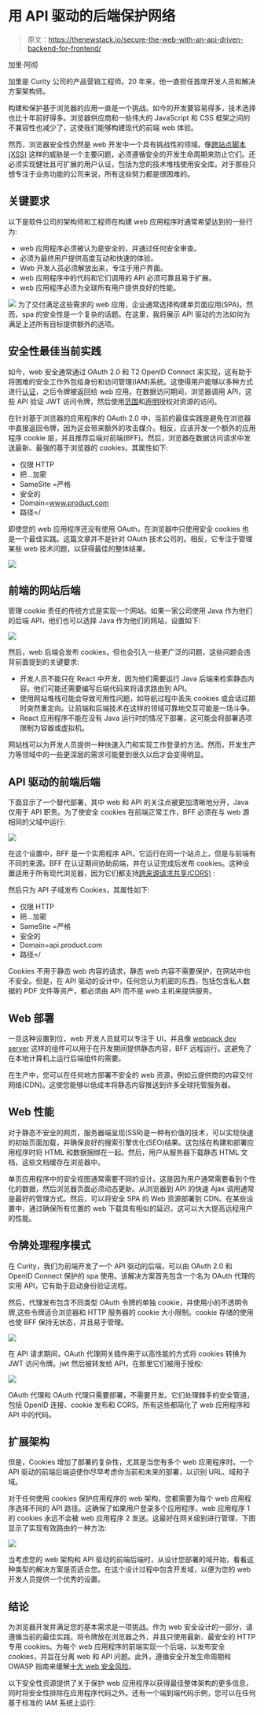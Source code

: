 # 用 API 驱动的后端保护网络

> 原文：<https://thenewstack.io/secure-the-web-with-an-api-driven-backend-for-frontend/>

加里·阿彻

加里是 Curity 公司的产品营销工程师。20 年来，他一直担任首席开发人员和解决方案架构师。

构建和保护基于浏览器的应用一直是一个挑战。如今的开发要容易得多，技术选择也比十年前好得多。浏览器供应商和一些伟大的 JavaScript 和 CSS 框架之间的不兼容性也减少了，这使我们能够构建现代的前端 web 体验。

然而，浏览器安全性仍然是 web 开发中一个具有挑战性的领域。像[跨站点脚本(XSS)](https://cheatsheetseries.owasp.org/cheatsheets/Cross_Site_Scripting_Prevention_Cheat_Sheet.html) 这样的威胁是一个主要问题，必须遵循安全的开发生命周期来防止它们。还必须实现健壮且可扩展的用户认证，包括为您的技术堆栈使用安全库。对于那些只想专注于业务功能的公司来说，所有这些努力都是很困难的。

## 关键要求

以下是软件公司的架构师和工程师在构建 web 应用程序时通常希望达到的一些行为:

*   web 应用程序必须被认为是安全的，并通过任何安全审查。
*   必须为最终用户提供高度互动和快速的体验。
*   Web 开发人员必须解放出来，专注于用户界面。
*   web 应用程序中的代码和它们调用的 API 必须可靠且易于扩展。
*   web 应用程序必须为全球所有用户提供良好的性能。

![](img/a881c0ace2a66440dc4a5c04e95dd065.png)
为了交付满足这些需求的 web 应用，企业通常选择构建单页面应用(SPA)。然而，spa 的安全性是一个复杂的话题。在这里，我将展示 API 驱动的方法如何为满足上述所有目标提供额外的选项。

## 安全性最佳当前实践

如今，web 安全通常通过 OAuth 2.0 和 T2 OpenID Connect 来实现，这有助于将困难的安全工作外包给身份和访问管理(IAM)系统。这使得用户能够以多种方式进行[认证](https://curity.io/product/authentication-service/ways-to-authenticate/)，之后令牌被返回给 web 应用。在数据访问期间，浏览器调用 API，这些 API 验证 JWT 访问令牌，然后使用[范围](https://curity.io/resources/learn/scope-best-practices/)和[声明](https://curity.io/resources/learn/claims-best-practices/)授权对资源的访问。

在针对基于浏览器的应用程序的 OAuth 2.0 中，当前的最佳实践是避免在浏览器中直接返回令牌，因为这会带来额外的攻击媒介。相反，应该开发一个额外的应用程序 cookie 层，并且推荐后端对前端(BFF)。然后，浏览器在数据访问请求中发送最新、最强的基于浏览器的 cookies，其属性如下:

*   仅限 HTTP
*   把…加密
*   SameSite =严格
*   安全的
*   Domain=www.product.com
*   路径=/

即使您的 web 应用程序还没有使用 OAuth，在浏览器中只使用安全 cookies 也是一个最佳实践。这篇文章并不是针对 OAuth 技术公司的。相反，它专注于管理某些 web 技术问题，以获得最佳的整体结果。

![](img/46240a57f64d384776a6c690c3c6449c.png)

## 前端的网站后端

管理 cookie 责任的传统方式是实现一个网站。如果一家公司使用 Java 作为他们的后端 API，他们也可以选择 Java 作为他们的网站，设置如下:

![](img/577088cbeecbe499ac7b2b51c5c8800a.png)

然后，web 后端会发布 cookies，但也会引入一些更广泛的问题，这些问题会违背前面提到的关键要求:

*   开发人员不能只在 React 中开发，因为他们需要运行 Java 后端来检索静态内容。他们可能还需要编写后端代码来将请求路由到 API。
*   使用网站堆栈可能会导致可用性问题，如导航过程中丢失 cookies 或会话过期时突然重定向。让前端和后端技术在这样的领域可靠地交互可能是一场斗争。
*   React 应用程序不能在没有 Java 运行时的情况下部署，这可能会将部署选项限制为容器或虚拟机。

网站栈可以为开发人员提供一种快速入门和实现工作登录的方法。然而，开发生产力等领域中的一些更深层的需求可能要到很久以后才会变得明显。

## API 驱动的前端后端

下面显示了一个替代部署，其中 web 和 API 的关注点被更加清晰地分开，Java 仅用于 API 职责。为了使安全 cookies 在前端正常工作，BFF 必须在与 web 源相同的父域中运行:

![](img/a3f1abdc8de36720a56d0c67b6f0192d.png)

在这个设置中，BFF 是一个实用程序 API，它运行在同一个站点上，但是与前端有不同的来源。BFF 在认证期间协助前端，并在认证完成后发布 cookies。这种设置适用于所有现代浏览器，因为它们都支持[跨来源请求共享(CORS)](https://developer.mozilla.org/en-US/docs/Web/HTTP/CORS) :

然后只为 API 子域发布 Cookies，其属性如下:

*   仅限 HTTP
*   把…加密
*   SameSite =严格
*   安全的
*   Domain=api.product.com
*   路径=/

Cookies 不用于静态 web 内容的请求，静态 web 内容不需要保护，在网站中也不安全。但是，在 API 驱动的设计中，任何您认为机密的东西，包括包含私人数据的 PDF 文件等资产，都必须由 API 而不是 web 主机来提供服务。

## Web 部署

一旦这种设置到位，web 开发人员就可以专注于 UI，并且像 [webpack dev server](https://webpack.js.org/configuration/dev-server/) 这样的组件可以用于在开发期间提供静态内容，BFF 远程运行。这避免了在本地计算机上运行后端组件的需要。

在生产中，您可以在任何地方部署不安全的 web 资源，例如云提供商的内容交付网络(CDN)。这使您能够以低成本将静态内容推送到许多全球托管服务器。

## Web 性能

对于静态不安全的网页，服务器端呈现(SSR)是一种有价值的技术，可以实现快速的初始页面加载，并确保良好的搜索引擎优化(SEO)结果。这包括在构建和部署应用程序时将 HTML 和数据捆绑在一起。然后，用户从服务器下载静态 HTML 文档，这些文档缓存在浏览器中。

单页应用程序中的安全视图通常需要不同的设计。这是因为用户通常需要看到个性化的数据，然后浏览器页面必须动态更新。从浏览器到 API 的快速 Ajax 调用通常是最好的管理方式。然后，可以将安全 SPA 的 Web 资源部署到 CDN。在某些设置中，通过确保所有位置的 web 下载具有相似的延迟，这可以大大提高远程用户的性能。

## 令牌处理程序模式

在 Curity，我们为前端开发了一个 API 驱动的后端，可以由 OAuth 2.0 和 OpenID Connect 保护的 spa 使用。该解决方案首先包含一个名为 OAuth 代理的实用 API，它有助于启动身份验证流程。

然后，代理发布包含不同类型 OAuth 令牌的单独 cookie，并使用小的不透明令牌,这些令牌适合浏览器和 HTTP 服务器的 cookie 大小限制。cookie 存储的使用也使 BFF 保持无状态，并且易于管理。

![](img/ecd097ce98ee9b0dac3f63e04dfaa642.png)

在 API 请求期间，OAuth 代理网关插件用于以高性能的方式将 cookies 转换为 JWT 访问令牌。jwt 然后被转发给 API，在那里它们被用于授权:

![](img/d805ef5d79d984a5d47b239fe50904e4.png)

OAuth 代理和 OAuth 代理只需要部署，不需要开发。它们处理棘手的安全管道，包括 OpenID 连接、cookie 发布和 CORS。所有这些都简化了 web 应用程序和 API 中的代码。

## 扩展架构

但是，Cookies 增加了部署的复杂性，尤其是当您有多个 web 应用程序时。一个 API 驱动的前端后端迫使你尽早考虑你当前和未来的部署，以识别 URL、域和子域。

对于任何使用 cookies 保护应用程序的 web 架构，您都需要为每个 web 应用程序选择不同的 API 路径。这确保了如果用户登录多个应用程序，web 应用程序 1 的 cookies 永远不会被 web 应用程序 2 发送。这最好在网关级别进行管理，下图显示了实现有效路由的一种方法:

![](img/223f554ef03532b12181378b5e8ed6ce.png)

当考虑您的 web 架构和 API 驱动的前端后端时，从设计您部署的域开始，看看这种类型的解决方案是否适合您。在这个设计过程中包含开发域，以便为您的 web 开发人员提供一个优秀的设置。

## 结论

为浏览器开发并满足您的基本需求是一项挑战。作为 web 安全设计的一部分，请遵循当前的最佳实践，将令牌放在浏览器之外，并且只使用最新、最安全的 HTTP 专用 cookies。为每个 web 应用程序的前端实现一个后端，以发布安全 cookies，并旨在分离 web 和 API 问题。此外，遵循安全开发生命周期和 OWASP 指南来缓解[十大 web 安全风险](https://owasp.org/www-project-top-ten/)。

以下安全性资源提供了关于保护 web 应用程序以获得最佳整体架构的更多信息，同时将安全性排除在应用程序代码之外。还有一个端到端代码示例，您可以在任何基于标准的 IAM 系统上运行:

<svg xmlns:xlink="http://www.w3.org/1999/xlink" viewBox="0 0 68 31" version="1.1"><title>Group</title> <desc>Created with Sketch.</desc></svg>